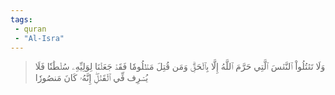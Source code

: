 ```yaml
---
tags: 
 - quran 
 - "Al-Isra"
---
```


> وَلَا تَقۡتُلُواْ ٱلنَّفۡسَ ٱلَّتِي حَرَّمَ ٱللَّهُ إِلَّا بِٱلۡحَقِّۗ وَمَن قُتِلَ مَظۡلُومٗا فَقَدۡ جَعَلۡنَا لِوَلِيِّهِۦ سُلۡطَٰنٗا فَلَا يُسۡرِف فِّي ٱلۡقَتۡلِۖ إِنَّهُۥ كَانَ مَنصُورٗا

